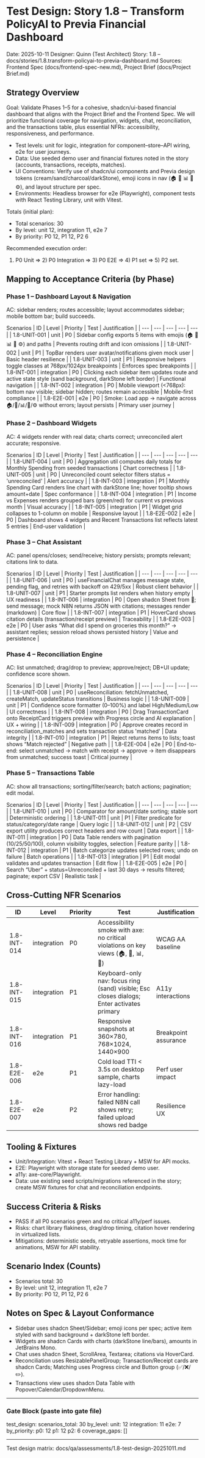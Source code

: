 # Test Design: Story 1.8 – Transform PolicyAI to Previa Financial Dashboard

Date: 2025-10-11
Designer: Quinn (Test Architect)
Story: 1.8 – docs/stories/1.8.transform-policyai-to-previa-dashboard.md
Sources: Frontend Spec (docs/frontend-spec-new.md), Project Brief (docs/Project Brief.md)

## Strategy Overview

Goal: Validate Phases 1–5 for a cohesive, shadcn/ui-based financial dashboard that aligns with the Project Brief and the Frontend Spec. We will prioritize functional coverage for navigation, widgets, chat, reconciliation, and the transactions table, plus essential NFRs: accessibility, responsiveness, and performance.

- Test levels: unit for logic, integration for component–store–API wiring, e2e for user journeys.
- Data: Use seeded demo user and financial fixtures noted in the story (accounts, transactions, receipts, matches).
- UI Conventions: Verify use of shadcn/ui components and Previa design tokens (cream/sand/charcoal/darkStone), emoji icons in nav (🏠 🔄 📊 💬 ⚙️), and layout structure per spec.
- Environments: Headless browser for e2e (Playwright), component tests with React Testing Library, unit with Vitest.

Totals (initial plan):
- Total scenarios: 30
- By level: unit 12, integration 11, e2e 7
- By priority: P0 12, P1 12, P2 6

Recommended execution order:
1) P0 Unit ⇒ 2) P0 Integration ⇒ 3) P0 E2E ⇒ 4) P1 set ⇒ 5) P2 set.

## Mapping to Acceptance Criteria (by Phase)

### Phase 1 – Dashboard Layout & Navigation
AC: sidebar renders; routes accessible; layout accommodates sidebar; mobile bottom bar; build succeeds.

Scenarios
| ID | Level | Priority | Test | Justification |
| --- | --- | --- | --- | --- |
| 1.8-UNIT-001 | unit | P0 | Sidebar config exports 5 items with emojis (🏠 🔄 📊 💬 ⚙️) and paths | Prevents routing drift and icon omissions |
| 1.8-UNIT-002 | unit | P1 | TopBar renders user avatar/notifications given mock user | Basic header resilience |
| 1.8-UNIT-003 | unit | P1 | Responsive helpers toggle classes at 768px/1024px breakpoints | Enforces spec breakpoints |
| 1.8-INT-001 | integration | P0 | Clicking each sidebar item updates route and active state style (sand background, darkStone left border) | Functional navigation |
| 1.8-INT-002 | integration | P0 | Mobile viewport (<768px): bottom nav visible; sidebar hidden; routes remain accessible | Mobile-first compliance |
| 1.8-E2E-001 | e2e | P0 | Smoke: Load app → navigate across 🏠/🔄/📊/💬/⚙️ without errors; layout persists | Primary user journey |

### Phase 2 – Dashboard Widgets
AC: 4 widgets render with real data; charts correct; unreconciled alert accurate; responsive.

Scenarios
| ID | Level | Priority | Test | Justification |
| --- | --- | --- | --- | --- |
| 1.8-UNIT-004 | unit | P0 | Aggregation util computes daily totals for Monthly Spending from seeded transactions | Chart correctness |
| 1.8-UNIT-005 | unit | P0 | Unreconciled count selector filters status = 'unreconciled' | Alert accuracy |
| 1.8-INT-003 | integration | P1 | Monthly Spending Card renders line chart with darkStone line; hover tooltip shows amount+date | Spec conformance |
| 1.8-INT-004 | integration | P1 | Income vs Expenses renders grouped bars (green/red) for current vs previous month | Visual accuracy |
| 1.8-INT-005 | integration | P1 | Widget grid collapses to 1-column on mobile | Responsive layout |
| 1.8-E2E-002 | e2e | P0 | Dashboard shows 4 widgets and Recent Transactions list reflects latest 5 entries | End-user validation |

### Phase 3 – Chat Assistant
AC: panel opens/closes; send/receive; history persists; prompts relevant; citations link to data.

Scenarios
| ID | Level | Priority | Test | Justification |
| --- | --- | --- | --- | --- |
| 1.8-UNIT-006 | unit | P0 | useFinancialChat manages message state, pending flag, and retries with backoff on 429/5xx | Robust client behavior |
| 1.8-UNIT-007 | unit | P1 | Starter prompts list renders when history empty | UX readiness |
| 1.8-INT-006 | integration | P0 | Open shadcn Sheet from 💬; send message; mock N8N returns JSON with citations; messages render (markdown) | Core flow |
| 1.8-INT-007 | integration | P1 | HoverCard shows citation details (transaction/receipt preview) | Traceability |
| 1.8-E2E-003 | e2e | P0 | User asks “What did I spend on groceries this month?” → assistant replies; session reload shows persisted history | Value and persistence |

### Phase 4 – Reconciliation Engine
AC: list unmatched; drag/drop to preview; approve/reject; DB+UI update; confidence score shown.

Scenarios
| ID | Level | Priority | Test | Justification |
| --- | --- | --- | --- | --- |
| 1.8-UNIT-008 | unit | P0 | useReconciliation: fetchUnmatched, createMatch, updateStatus transitions | Business logic |
| 1.8-UNIT-009 | unit | P1 | Confidence score formatter (0–100%) and label High/Medium/Low | UI correctness |
| 1.8-INT-008 | integration | P0 | Drag TransactionCard onto ReceiptCard triggers preview with Progress circle and AI explanation | UX + wiring |
| 1.8-INT-009 | integration | P0 | Approve creates record in reconciliation_matches and sets transaction status 'matched' | Data integrity |
| 1.8-INT-010 | integration | P1 | Reject returns items to lists; toast shows “Match rejected” | Negative path |
| 1.8-E2E-004 | e2e | P0 | End-to-end: select unmatched → match with receipt → approve → item disappears from unmatched; success toast | Critical journey |

### Phase 5 – Transactions Table
AC: show all transactions; sorting/filter/search; batch actions; pagination; edit modal.

Scenarios
| ID | Level | Priority | Test | Justification |
| --- | --- | --- | --- | --- |
| 1.8-UNIT-010 | unit | P0 | Comparator for amount/date sorting; stable sort | Deterministic ordering |
| 1.8-UNIT-011 | unit | P1 | Filter predicate for status/category/date range | Query logic |
| 1.8-UNIT-012 | unit | P2 | CSV export utility produces correct headers and row count | Data export |
| 1.8-INT-011 | integration | P0 | Data Table renders with pagination (10/25/50/100), column visibility toggles, selection | Feature parity |
| 1.8-INT-012 | integration | P1 | Batch categorize updates selected rows; undo on failure | Batch operations |
| 1.8-INT-013 | integration | P1 | Edit modal validates and updates transaction | Edit flow |
| 1.8-E2E-005 | e2e | P0 | Search “Uber” + status=Unreconciled + last 30 days → results filtered; paginate; export CSV | Realistic task |

## Cross-Cutting NFR Scenarios

| ID | Level | Priority | Test | Justification |
| --- | --- | --- | --- | --- |
| 1.8-INT-014 | integration | P0 | Accessibility smoke with axe: no critical violations on key views (🏠, 🔄, 📊, 💬) | WCAG AA baseline |
| 1.8-INT-015 | integration | P1 | Keyboard-only nav: focus ring (sand) visible; Esc closes dialogs; Enter activates primary | A11y interactions |
| 1.8-INT-016 | integration | P1 | Responsive snapshots at 360×780, 768×1024, 1440×900 | Breakpoint assurance |
| 1.8-E2E-006 | e2e | P1 | Cold load TTI < 3.5s on desktop sample, charts lazy-load | Perf user impact |
| 1.8-E2E-007 | e2e | P2 | Error handling: failed N8N call shows retry; failed upload shows red badge | Resilience UX |

## Tooling & Fixtures

- Unit/Integration: Vitest + React Testing Library + MSW for API mocks.
- E2E: Playwright with storage state for seeded demo user.
- a11y: axe-core/Playwright.
- Data: use existing seed scripts/migrations referenced in the story; create MSW fixtures for chat and reconciliation endpoints.

## Success Criteria & Risks

- PASS if all P0 scenarios green and no critical a11y/perf issues.
- Risks: chart library flakiness, drag/drop timing, citation hover rendering in virtualized lists.
- Mitigations: deterministic seeds, retryable assertions, mock time for animations, MSW for API stability.

## Scenario Index (Counts)

- Scenarios total: 30
- By level: unit 12, integration 11, e2e 7
- By priority: P0 12, P1 12, P2 6

## Notes on Spec & Layout Conformance

- Sidebar uses shadcn Sheet/Sidebar; emoji icons per spec; active item styled with sand background + darkStone left border.
- Widgets are shadcn Cards with charts (darkStone line/bars), amounts in JetBrains Mono.
- Chat uses shadcn Sheet, ScrollArea, Textarea; citations via HoverCard.
- Reconciliation uses ResizablePanelGroup; Transaction/Receipt cards are shadcn Cards; Matching uses Progress circle and Button group (✅/❌/✏️).
- Transactions view uses shadcn Data Table with Popover/Calendar/DropdownMenu.

---

### Gate Block (paste into gate file)

test_design:
  scenarios_total: 30
  by_level:
    unit: 12
    integration: 11
    e2e: 7
  by_priority:
    p0: 12
    p1: 12
    p2: 6
  coverage_gaps: []

---

Test design matrix: docs/qa/assessments/1.8-test-design-20251011.md
